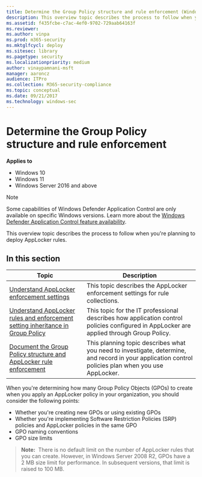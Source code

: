 ```yaml
---
title: Determine the Group Policy structure and rule enforcement (Windows)
description: This overview topic describes the process to follow when you're planning to deploy AppLocker rules.
ms.assetid: f435fcbe-c7ac-4ef0-9702-729aab64163f
ms.reviewer: 
ms.author: vinpa
ms.prod: m365-security
ms.mktglfcycl: deploy
ms.sitesec: library
ms.pagetype: security
ms.localizationpriority: medium
author: vinaypamnani-msft
manager: aaroncz
audience: ITPro
ms.collection: M365-security-compliance
ms.topic: conceptual
ms.date: 09/21/2017
ms.technology: windows-sec
---
```


# Determine the Group Policy structure and rule enforcement

**Applies to**

- Windows 10
- Windows 11
- Windows Server 2016 and above

>[!NOTE]
>Some capabilities of Windows Defender Application Control are only available on specific Windows versions. Learn more about the [Windows Defender Application Control feature availability](/windows/security/threat-protection/windows-defender-application-control/feature-availability).

This overview topic describes the process to follow when you're planning to deploy AppLocker rules.

## In this section

| Topic | Description |
| - | - |
| [Understand AppLocker enforcement settings](understand-applocker-enforcement-settings.md) | This topic describes the AppLocker enforcement settings for rule collections. |
| [Understand AppLocker rules and enforcement setting inheritance in Group Policy](understand-applocker-rules-and-enforcement-setting-inheritance-in-group-policy.md) | This topic for the IT professional describes how application control policies configured in AppLocker are applied through Group Policy.|
| [Document the Group Policy structure and AppLocker rule enforcement](document-group-policy-structure-and-applocker-rule-enforcement.md) | This planning topic describes what you need to investigate, determine, and record in your application control policies plan when you use AppLocker. |
 
When you're determining how many Group Policy Objects (GPOs) to create when you apply an AppLocker policy in your organization, you should consider the following points:

-   Whether you're creating new GPOs or using existing GPOs
-   Whether you're implementing Software Restriction Policies (SRP) policies and AppLocker policies in the same GPO
-   GPO naming conventions
-   GPO size limits

>**Note:**  There is no default limit on the number of AppLocker rules that you can create. However, in Windows Server 2008 R2, GPOs have a 2 MB size limit for performance. In subsequent versions, that limit is raised to 100 MB.
